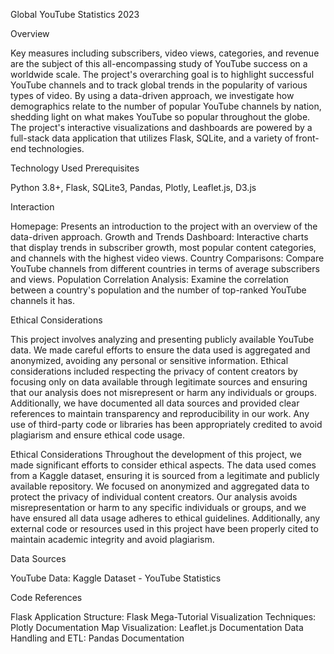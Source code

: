 Global YouTube Statistics 2023


Overview
        
Key measures including subscribers, video views, categories, and revenue are the subject of this all-encompassing study of YouTube success on a worldwide scale. The project's overarching goal is to highlight successful YouTube channels and to track global trends in the popularity of various types of video. By using a data-driven approach, we investigate how demographics relate to the number of popular YouTube channels by nation, shedding light on what makes YouTube so popular throughout the globe. The project's interactive visualizations and dashboards are powered by a full-stack data application that utilizes Flask, SQLite, and a variety of front-end technologies.

Technology Used
Prerequisites

Python 3.8+,
Flask,
SQLite3,
Pandas,
Plotly,
Leaflet.js,
D3.js

Interaction

Homepage: Presents an introduction to the project with an overview of the data-driven approach.
Growth and Trends Dashboard: Interactive charts that display trends in subscriber growth, most popular content categories, and channels with the highest video views.
Country Comparisons: Compare YouTube channels from different countries in terms of average subscribers and views.
Population Correlation Analysis: Examine the correlation between a country's population and the number of top-ranked YouTube channels it has.

Ethical Considerations

This project involves analyzing and presenting publicly available YouTube data. We made careful efforts to ensure the data used is aggregated and anonymized, avoiding any personal or sensitive information. Ethical considerations included respecting the privacy of content creators by focusing only on data available through legitimate sources and ensuring that our analysis does not misrepresent or harm any individuals or groups. Additionally, we have documented all data sources and provided clear references to maintain transparency and reproducibility in our work. Any use of third-party code or libraries has been appropriately credited to avoid plagiarism and ensure ethical code usage.

Ethical Considerations
Throughout the development of this project, we made significant efforts to consider ethical aspects. The data used comes from a Kaggle dataset, ensuring it is sourced from a legitimate and publicly available repository. We focused on anonymized and aggregated data to protect the privacy of individual content creators. Our analysis avoids misrepresentation or harm to any specific individuals or groups, and we have ensured all data usage adheres to ethical guidelines. Additionally, any external code or resources used in this project have been properly cited to maintain academic integrity and avoid plagiarism.

Data Sources

YouTube Data: Kaggle Dataset - YouTube Statistics

Code References

Flask Application Structure: Flask Mega-Tutorial
Visualization Techniques: Plotly Documentation
Map Visualization: Leaflet.js Documentation
Data Handling and ETL: Pandas Documentation
